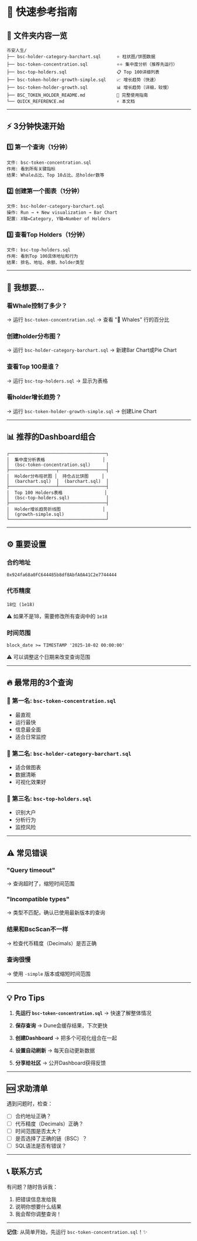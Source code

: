 # 🚀 快速参考指南

## 📁 文件夹内容一览

```
币安人生/
├── bsc-holder-category-barchart.sql      ⭐ 柱状图/饼图数据
├── bsc-token-concentration.sql           ⭐⭐ 集中度分析（推荐先运行）
├── bsc-top-holders.sql                   📋 Top 100详细列表
├── bsc-token-holder-growth-simple.sql    📈 增长趋势（快速）
├── bsc-token-holder-growth.sql           📊 增长趋势（详细，较慢）
├── BSC_TOKEN_HOLDER_README.md            📖 完整使用指南
└── QUICK_REFERENCE.md                    ⚡ 本文档
```

---

## ⚡ 3分钟快速开始

### 1️⃣ 第一个查询（1分钟）
```
文件: bsc-token-concentration.sql
作用: 看到所有关键指标
结果: Whale占比、Top 10占比、总holder数等
```

### 2️⃣ 创建第一个图表（1分钟）
```
文件: bsc-holder-category-barchart.sql
操作: Run → + New visualization → Bar Chart
配置: X轴=Category, Y轴=Number of Holders
```

### 3️⃣ 查看Top Holders（1分钟）
```
文件: bsc-top-holders.sql
作用: 看到Top 100具体地址和行为
结果: 排名、地址、余额、holder类型
```

---

## 🎯 我想要...

### 看Whale控制了多少？
→ 运行 `bsc-token-concentration.sql`
→ 查看 "🐋 Whales" 行的百分比

### 创建holder分布图？
→ 运行 `bsc-holder-category-barchart.sql`
→ 新建Bar Chart或Pie Chart

### 查看Top 100是谁？
→ 运行 `bsc-top-holders.sql`
→ 显示为表格

### 看holder增长趋势？
→ 运行 `bsc-token-holder-growth-simple.sql`
→ 创建Line Chart

---

## 📊 推荐的Dashboard组合

```
┌─────────────────────────────────────┐
│  集中度分析表格                      │
│  (bsc-token-concentration.sql)      │
├──────────────────┬──────────────────┤
│  Holder分布柱状图 │  持仓占比饼图     │
│  (barchart.sql)  │  (barchart.sql)  │
├──────────────────┴──────────────────┤
│  Top 100 Holders表格                │
│  (bsc-top-holders.sql)              │
├─────────────────────────────────────┤
│  Holder增长趋势折线图                │
│  (growth-simple.sql)                │
└─────────────────────────────────────┘
```

---

## ⚙️ 重要设置

### 合约地址
```
0x924fa68a0FC644485b8df8AbfA0A41C2e7744444
```

### 代币精度
```
18位 (1e18)
```
⚠️ 如果不是18，需要修改所有查询中的 `1e18`

### 时间范围
```
block_date >= TIMESTAMP '2025-10-02 00:00:00'
```
⚠️ 可以调整这个日期来改变查询范围

---

## 🔥 最常用的3个查询

### 🥇 第一名: `bsc-token-concentration.sql`
- 最直观
- 运行最快
- 信息最全面
- 适合日常监控

### 🥈 第二名: `bsc-holder-category-barchart.sql`
- 适合做图表
- 数据清晰
- 可视化效果好

### 🥉 第三名: `bsc-top-holders.sql`
- 识别大户
- 分析行为
- 监控风险

---

## ⚠️ 常见错误

### "Query timeout"
→ 查询超时了，缩短时间范围

### "Incompatible types"
→ 类型不匹配，确认已使用最新版本的查询

### 结果和BscScan不一样
→ 检查代币精度（Decimals）是否正确

### 查询很慢
→ 使用 `-simple` 版本或缩短时间范围

---

## 💡 Pro Tips

1. **先运行 `bsc-token-concentration.sql`**
   → 快速了解整体情况

2. **保存查询**
   → Dune会缓存结果，下次更快

3. **创建Dashboard**
   → 把多个可视化组合在一起

4. **设置自动刷新**
   → 每天自动更新数据

5. **分享给社区**
   → 公开Dashboard获得反馈

---

## 🆘 求助清单

遇到问题时，检查：
- [ ] 合约地址正确？
- [ ] 代币精度（Decimals）正确？
- [ ] 时间范围是否太大？
- [ ] 是否选择了正确的链（BSC）？
- [ ] SQL语法是否有错误？

---

## 📞 联系方式

有问题？随时告诉我：
1. 把错误信息发给我
2. 说明你想要什么结果
3. 我会帮你调整查询！

---

**记住**: 从简单开始，先运行 `bsc-token-concentration.sql`！✨

